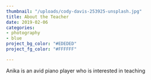 ```yaml
---
thumbnail: "/uploads/cody-davis-253925-unsplash.jpg"
title: About the Teacher
date: 2019-02-06
categories:
- photography
- blue
project_bg_color: "#EDEDED"
project_fg_color: "#FFFFFF"

---
```

Anika is an avid piano player who is interested in teaching 